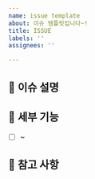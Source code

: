 ```yaml
---
name: issue template
about: 이슈 템플릿입니다~!
title: ISSUE
labels: ''
assignees: ''

---
```


## 🤩 이슈 설명

## 🍒 세부 기능
<!-- 어떤 세부 기능을 구현할지 말씀해주세요.  -->

- [ ]  ~

## 📖 참고 사항
<!-- 공유할 내용, 레퍼런스, 추가로 발생할 것으로 예상되는 이슈, 스크린샷 등을 넣어 주세요. 추가적으로 필요한 내용은 comment로 남겨주세요. -->
